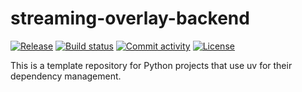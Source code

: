 # streaming-overlay-backend

[![Release](https://img.shields.io/github/v/release/karan-rajbhar/streaming-overlay-backend)](https://img.shields.io/github/v/release/karan-rajbhar/streaming-overlay-backend)
[![Build status](https://img.shields.io/github/actions/workflow/status/karan-rajbhar/streaming-overlay-backend/main.yml?branch=main)](https://github.com/karan-rajbhar/streaming-overlay-backend/actions/workflows/main.yml?query=branch%3Amain)
[![Commit activity](https://img.shields.io/github/commit-activity/m/karan-rajbhar/streaming-overlay-backend)](https://img.shields.io/github/commit-activity/m/karan-rajbhar/streaming-overlay-backend)
[![License](https://img.shields.io/github/license/karan-rajbhar/streaming-overlay-backend)](https://img.shields.io/github/license/karan-rajbhar/streaming-overlay-backend)

This is a template repository for Python projects that use uv for their dependency management.
